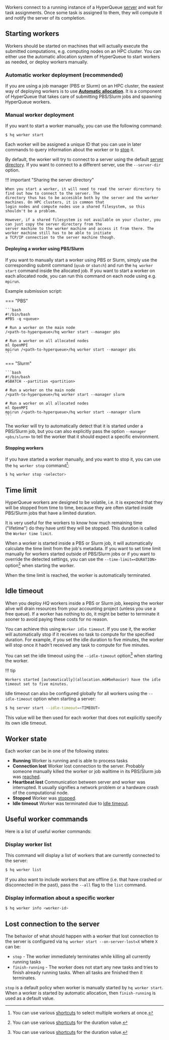 Workers connect to a running instance of a HyperQueue [server](server.md) and wait for task assignments. Once some task
is assigned to them, they will compute it and notify the server of its completion.

## Starting workers
Workers should be started on machines that will actually execute the submitted computations, e.g. computing nodes on an
HPC cluster. You can either use the automatic allocation system of HyperQueue to start workers as needed, or deploy
workers manually.

### Automatic worker deployment (recommended)
If you are using a job manager (PBS or Slurm) on an HPC cluster, the easiest way of deploying workers is to use
[**Automatic allocation**](allocation.md). It is a component of HyperQueue that takes care of submitting PBS/Slurm jobs
and spawning HyperQueue workers.

### Manual worker deployment
If you want to start a worker manually, you can use the following command:

```
$ hq worker start
```

Each worker will be assigned a unique ID that you can use in later commands to query information about the worker or to
[stop](#stopping-worker) it.

By default, the worker will try to connect to a server using the default [server directory](server.md#server-directory).
If you want to connect to a different server, use the `--server-dir` option.

!!! important "Sharing the server directory"

    When you start a worker, it will need to read the server directory to find out how to connect to the server. The
    directory thus has to be accesible both by the server and the worker machines. On HPC clusters, it is common that
    login nodes and compute nodes use a shared filesystem, so this shouldn't be a problem.

    However, if a shared filesystem is not available on your cluster, you can just copy the server directory from the
    server machine to the worker machine and access it from there. The worker machine still has to be able to initiate
    a TCP/IP connection to the server machine though.

#### Deploying a worker using PBS/Slurm
If you want to manually start a worker using PBS or Slurm, simply use the corresponding submit command (`qsub` or `sbatch`)
and run the `hq worker start` command inside the allocated job. If you want to start a worker on each allocated node,
you can run this command on each node using e.g. `mpirun`.

Example submission script:

=== "PBS"

    ```bash
    #!/bin/bash
    #PBS -q <queue>

    # Run a worker on the main node
    /<path-to-hyperqueue>/hq worker start --manager pbs

    # Run a worker on all allocated nodes
    ml OpenMPI
    mpirun /<path-to-hyperqueue>/hq worker start --manager pbs
    ```

=== "Slurm"

    ```bash
    #!/bin/bash
    #SBATCH --partition <partition>

    # Run a worker on the main node
    /<path-to-hyperqueue>/hq worker start --manager slurm

    # Run a worker on all allocated nodes
    ml OpenMPI
    mpirun /<path-to-hyperqueue>/hq worker start --manager slurm
    ```

The worker will try to automatically detect that it is started under a PBS/Slurm job, but you can also explicitly pass
the option `--manager <pbs/slurm>` to tell the worker that it should expect a specific environment.

#### Stopping workers
If you have started a worker manually, and you want to stop it, you can use the `hq worker stop` command[^2]:

```bash
$ hq worker stop <selector>
```

[^2]: You can use various [shortcuts](../cli/shortcuts.md#id-selector) to select multiple workers at once.

## Time limit
HyperQueue workers are designed to be volatile, i.e. it is expected that they will be stopped from time to time, because
they are often started inside PBS/Slurm jobs that have a limited duration.

It is very useful for the workers to know how much remaining time ("lifetime") do they have until they will be stopped.
This duration is called the `Worker time limit`.

When a worker is started inside a PBS or Slurm job, it will automatically calculate the time limit from the job's
metadata. If you want to set time limit manually for workers started outside of PBS/Slurm jobs or if you want to
override the detected settings, you can use the `--time-limit=<DURATION>` option[^1] when starting the worker.

[^1]: You can use various [shortcuts](../cli/shortcuts.md#duration) for the duration value.

When the time limit is reached, the worker is automatically terminated.

## Idle timeout
When you deploy *HQ* workers inside a PBS or Slurm job, keeping the worker alive will drain resources from your
accounting project (unless you use a free queue). If a worker has nothing to do, it might be better to terminate it
sooner to avoid paying these costs for no reason.

You can achieve this using `Worker idle timeout`. If you use it, the worker will automatically stop if it receives no
task to compute for the specified duration. For example, if you set the idle duration to five minutes, the worker will
stop once it hadn't received any task to compute for five minutes.

You can set the idle timeout using the `--idle-timeout` option[^1] when starting the worker.

!!! tip

    Workers started [automatically](allocation.md#behavior) have the idle timeout set to five minutes.

Idle timeout can also be configured globally for all workers using the `--idle-timeout` option when starting a server:

```bash
$ hq server start --idle-timeout=<TIMEOUT>
```

This value will be then used for each worker that does not explicitly specify its own idle timeout.

## Worker state
Each worker can be in one of the following states:

* **Running** Worker is running and is able to process tasks
* **Connection lost** Worker lost connection to the server. Probably someone manually killed the worker or job walltime
  in its PBS/Slurm job was [reached](#time-limit).
* **Heartbeat lost** Communication between server and worker was interrupted. It usually signifies a network problem or
  a hardware crash of the computational node.
* **Stopped** Worker was [stopped](#stopping-worker).
* **Idle timeout** Worker was terminated due to [Idle timeout](#idle-timeout).

## Useful worker commands
Here is a list of useful worker commands:

### Display worker list
This command will display a list of workers that are currently connected to the server:
```bash
$ hq worker list
```

If you also want to include workers that are offline (i.e. that have crashed or disconnected in the past), pass the
`--all` flag to the `list` command.

### Display information about a specific worker
```bash
$ hq worker info <worker-id>
```

## Lost connection to the server

The behavior of what should happen with a worker that lost connection to the server is configured via ``hq worker start --on-server-lost=X`` where ``X`` can be:

* ``stop`` - The worker immediately terminates while killing all currently running tasks
* ``finish-running`` - The worker does not start any new tasks and tries to finish already running tasks. When all tasks are finished then it terminates.

``stop`` is a default policy when worker is manually started by ``hq worker start``.
When a worker is started by automatic allocation, then ``finish-running`` is used as a default value.
